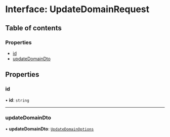 # Interface: UpdateDomainRequest

## Table of contents

### Properties

- [id](UpdateDomainRequest.md#id)
- [updateDomainDto](UpdateDomainRequest.md#updatedomaindto)

## Properties

### id

• **id**: `string`

___

### updateDomainDto

• **updateDomainDto**: [`UpdateDomainOptions`](UpdateDomainOptions.md)
